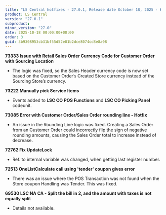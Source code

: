 ```yaml
---
title: "LS Central hotfixes - 27.0.1, Release date October 18, 2025 - Hotfixes"
product: LS Central
version: "27.0.1"
subproduct: 
minor_version: "27.0"
date: 2025-10-18 00:00:00+00:00
order: 3
guid: 3b9308953cb31bf55d52e01b2dce8074cd8e8a08
---
```


<strong>73333 Issue with Retail Sales Order Currency Code for Customer Order with Sourcing Location</strong>
<ul><li>The logic was fixed, so the Sales Header currency code is now set based on the Customer Order’s Created Store currency instead of the Sourcing Store’s currency.</li></ul>
<strong>73222 Manually pick Service Items</strong>
<ul><li>Events added to <b>LSC CO POS Functions</b> and <b>LSC CO Picking Panel</b> codeunit.</li></ul>
<strong>73085 Error with Customer Order/Sales Order rounding line - Hotfix</strong>
<ul><li>An issue in the Rounding Line logic was fixed. Creating a Sales Order from an Customer Order could incorrectly flip the sign of negative rounding amounts, causing the Sales Order total to increase instead of decrease.</li></ul>
<strong>72762 Fix UpdateLock</strong>
<ul><li>Ref. to internal variable was changed, when getting last register number.</li></ul>
<strong>72513 OneListCalculate call using 'tender' coupon gives error</strong>
<ul><li>There was an issue where the POS Transaction was not found when the Store coupon Handling was Tender. This was fixed. </li></ul>
<strong>69530 LSC NA CA - Split the bill in 2, and the amount with taxes is not equally split</strong>
<ul><li>Details not available.</li></ul>
